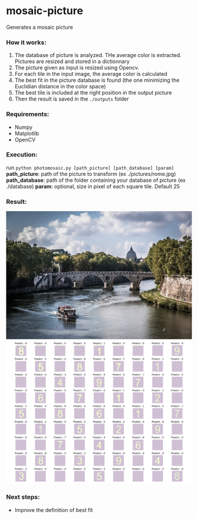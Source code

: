 # mosaic-picture
Generates a mosaic picture

### How it works:
1) The database of picture is analyzed. THe average color is extracted. Pictures are resized and stored in a dictionnary
2) The picture given as input is resized using Opencv.
3) For each tile in the input image, the average color is calculated
4) The best fit in the picture database is found (the one minimizing the Euclidian distance in the color space)
5) The best tile is included at the right position in the output picture
6) Then the result is saved in the `./outputs` folder

### Requirements:
- Numpy
- Matplotlib
- OpenCV

### Execution:
run `python photomosaic.py [path_picture] [path_database] [param]`  
**path_picture**: path of the picture to transform  (ex ./pictures/rome.jpg)
**path_database**: path of the folder containing your database of picture (ex ./database)
**param**: optional, size in pixel of each square tile. Default 25 

### Result:

![alt text](https://github.com/Haha89/mosaic-picture/blob/master/pictures/rome.jpg "Input Picture")
![alt text](https://github.com/Haha89/sudoku-solver/blob/master/results/Figure_2.png "Example of OCR")

### Next steps:
- Improve the definition of best fit
